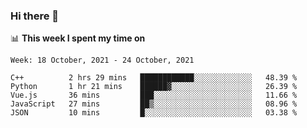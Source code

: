 ### Hi there 👋

📊 __This week I spent my time on__
<!--START_SECTION:waka-->
```text
Week: 18 October, 2021 - 24 October, 2021

C++          2 hrs 29 mins   ████████████░░░░░░░░░░░░░   48.39 % 
Python       1 hr 21 mins    ██████▓░░░░░░░░░░░░░░░░░░   26.39 % 
Vue.js       36 mins         ███░░░░░░░░░░░░░░░░░░░░░░   11.66 % 
JavaScript   27 mins         ██▒░░░░░░░░░░░░░░░░░░░░░░   08.96 % 
JSON         10 mins         █░░░░░░░░░░░░░░░░░░░░░░░░   03.38 % 
```
<!--END_SECTION:waka-->
<!--
**SREEHARI-M-S/SREEHARI-M-S** is a ✨ _special_ ✨ repository because its `README.md` (this file) appears on your GitHub profile.

Here are some ideas to get you started:

- 🔭 I’m currently working on ...
- 🌱 I’m currently learning ...
- 👯 I’m looking to collaborate on ...
- 🤔 I’m looking for help with ...
- 💬 Ask me about ...
- 📫 How to reach me: ...
- 😄 Pronouns: ...
- ⚡ Fun fact: ...
-->

